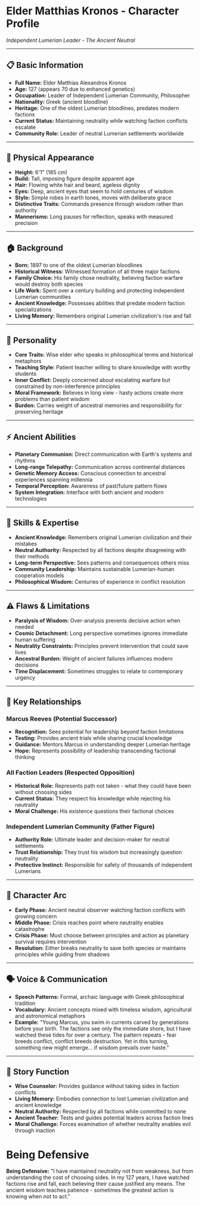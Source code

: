 # Elder Matthias Kronos - Character Profile
*Independent Lumerian Leader - The Ancient Neutral*

---

## 📋 **Basic Information**
- **Full Name:** Elder Matthias Alexandros Kronos
- **Age:** 127 (appears 70 due to enhanced genetics)
- **Occupation:** Leader of Independent Lumerian Community, Philosopher
- **Nationality:** Greek (ancient bloodline)
- **Heritage:** One of the oldest Lumerian bloodlines, predates modern factions
- **Current Status:** Maintaining neutrality while watching faction conflicts escalate
- **Community Role:** Leader of neutral Lumerian settlements worldwide

---

## 👤 **Physical Appearance**
- **Height:** 6'1" (185 cm)
- **Build:** Tall, imposing figure despite apparent age
- **Hair:** Flowing white hair and beard, ageless dignity
- **Eyes:** Deep, ancient eyes that seem to hold centuries of wisdom
- **Style:** Simple robes in earth tones, moves with deliberate grace
- **Distinctive Traits:** Commands presence through wisdom rather than authority
- **Mannerisms:** Long pauses for reflection, speaks with measured precision

---

## 🏠 **Background**
- **Born:** 1897 to one of the oldest Lumerian bloodlines
- **Historical Witness:** Witnessed formation of all three major factions
- **Family Choice:** His family chose neutrality, believing faction warfare would destroy both species
- **Life Work:** Spent over a century building and protecting independent Lumerian communities
- **Ancient Knowledge:** Possesses abilities that predate modern faction specializations
- **Living Memory:** Remembers original Lumerian civilization's rise and fall

---

## 🧠 **Personality**
- **Core Traits:** Wise elder who speaks in philosophical terms and historical metaphors
- **Teaching Style:** Patient teacher willing to share knowledge with worthy students
- **Inner Conflict:** Deeply concerned about escalating warfare but constrained by non-interference principles
- **Moral Framework:** Believes in long view - hasty actions create more problems than patient wisdom
- **Burden:** Carries weight of ancestral memories and responsibility for preserving heritage

---

## ⚡ **Ancient Abilities**
- **Planetary Communion:** Direct communication with Earth's systems and rhythms
- **Long-range Telepathy:** Communication across continental distances
- **Genetic Memory Access:** Conscious connection to ancestral experiences spanning millennia
- **Temporal Perception:** Awareness of past/future pattern flows
- **System Integration:** Interface with both ancient and modern technologies

---

## 💪 **Skills & Expertise**
- **Ancient Knowledge:** Remembers original Lumerian civilization and their mistakes
- **Neutral Authority:** Respected by all factions despite disagreeing with their methods
- **Long-term Perspective:** Sees patterns and consequences others miss
- **Community Leadership:** Maintains sustainable Lumerian-human cooperation models
- **Philosophical Wisdom:** Centuries of experience in conflict resolution

---

## ⚠️ **Flaws & Limitations**
- **Paralysis of Wisdom:** Over-analysis prevents decisive action when needed
- **Cosmic Detachment:** Long perspective sometimes ignores immediate human suffering
- **Neutrality Constraints:** Principles prevent intervention that could save lives
- **Ancestral Burden:** Weight of ancient failures influences modern decisions
- **Time Displacement:** Sometimes struggles to relate to contemporary urgency

---

## 💞 **Key Relationships**

### **Marcus Reeves (Potential Successor)**
- **Recognition:** Sees potential for leadership beyond faction limitations
- **Testing:** Provides ancient trials while sharing crucial knowledge
- **Guidance:** Mentors Marcus in understanding deeper Lumerian heritage
- **Hope:** Represents possibility of leadership transcending factional thinking

### **All Faction Leaders (Respected Opposition)**
- **Historical Role:** Represents path not taken - what they could have been without choosing sides
- **Current Status:** They respect his knowledge while rejecting his neutrality
- **Moral Challenge:** His existence questions their factional choices

### **Independent Lumerian Community (Father Figure)**
- **Authority Role:** Ultimate leader and decision-maker for neutral settlements
- **Trust Relationship:** They trust his wisdom but increasingly question neutrality
- **Protective Instinct:** Responsible for safety of thousands of independent Lumerians

---

## 🔄 **Character Arc**
- **Early Phase:** Ancient neutral observer watching faction conflicts with growing concern
- **Middle Phase:** Crisis reaches point where neutrality enables catastrophe
- **Crisis Phase:** Must choose between principles and action as planetary survival requires intervention
- **Resolution:** Either breaks neutrality to save both species or maintains principles while guiding from shadows

---

## 🗣️ **Voice & Communication**
- **Speech Patterns:** Formal, archaic language with Greek philosophical tradition
- **Vocabulary:** Ancient concepts mixed with timeless wisdom, agricultural and astronomical metaphors
- **Example:** "Young Marcus, you swim in currents carved by generations before your birth. The factions see only the immediate shore, but I have watched these tides for over a century. The pattern repeats - fear breeds conflict, conflict breeds destruction. Yet in this turning, something new might emerge... if wisdom prevails over haste."

---

## 🎯 **Story Function**
- **Wise Counselor:** Provides guidance without taking sides in faction conflicts
- **Living Memory:** Embodies connection to lost Lumerian civilization and ancient knowledge
- **Neutral Authority:** Respected by all factions while committed to none
- **Ancient Teacher:** Tests and guides potential leaders across faction lines
- **Moral Challenge:** Forces examination of whether neutrality enables evil through inaction
# Being Defensive
**Being Defensive:** "I have maintained neutrality not from weakness, but from understanding the cost of choosing sides. In my 127 years, I have watched factions rise and fall, each believing their cause justified any means. The ancient wisdom teaches patience - sometimes the greatest action is knowing when not to act."